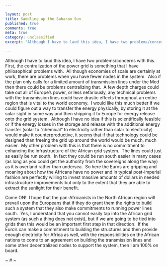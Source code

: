 ```yaml
---

layout: post
title: Saddling up the Saharan Sun
published: true
comments: true
meta: true
category: unclassified
excerpt: "Although I have to laud this idea, I have two problems/concerns with this. "

---
```


Although I have to laud this idea, I have two problems/concerns with this.  First, the centralization of the power grid is something that I have philosophical problems with.  All though economies of scale are certainly at work, there are problems when you have fewer nodes in the system.  Also if the plan only calls for a limited amount of transmission lines under the Med then there could be problems centralizing that.  A few depth charges could take out all of Europe’s power, or less nefariously, any technical problems with the transmission lines could have drastic effects throughout an entire region that is vital to the world economy.  I would like this much better if we could figure out a way to transfer the energy physically, by storing it at the solar sight in some way and then shipping it to Europe for energy release onto the grid system.  Although I have no idea if this is scientifically feasible or if the energy losses in the storage and release with the additional energy transfer (solar to “chemical” to electricity rather than solar to electricity) would make it counterproductive, it seems that if that technology could be designed than freeing the grid up around the world would be much, much easier.  My other problem with this is that there is no commitment to enhancing the infrastructure of the African grid system.  The lines could just as easily be run south.  In fact they could be run south easier in many cases (as long as you could get the authority from the sovereigns along the way) as it is overland rather than undersea.  So here the Euros are gripping and moaning about how the Africans have no power and in typical post-imperial fashion are perfectly willing to invest massive amounts of dollars in needed infrastructure improvements but only to the extent that they are able to extract the sunlight for their benefit.  

Come ON!  I hope that the pan-Africanists in the North African region will prevail upon the Europeans that if they do grant them the rights to build such a system that they also make commitments to running power lines south.  Yes, I understand that you cannot easily tap into the African grid system (as such a thing does not exist), but if we are going to be tied into grids then this would be an important first step in that direction.  If the Euro’s can make a commitment to building the structures and then provide enough electricity for Africa as well, with the responsibilities on the African nations to come to an agreement on building the transmission lines and some other decentralized nodes to support the system, then I am 100% on board.

~ # ~